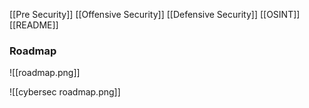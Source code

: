 [[Pre Security]]
[[Offensive Security]]
[[Defensive Security]]
[[OSINT]]
[[README]]

### Roadmap

![[roadmap.png]]

![[cybersec roadmap.png]]